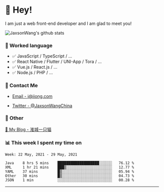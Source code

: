 # 👋 Hey!

I am just a web front-end developer and I am glad to meet you!

![JaxsonWang's github stats](https://github-readme-stats.vercel.app/api?username=JaxsonWang&&show_icons=true&&title_color=1abc9c&&icon_color=1abc9c)


### 📝 Worked language

- ✅ JavaScript / TypeScript / ...
- ✅ React Native / Flutter / UNI-App / Tora / ...
- ✅ Vue.js / React.js / ...
- ✅ Node.js / PHP / ...

### 📮 Contact Me

- [Email - i@iiong.com](mailto:i@iiong.com)

- [Twitter - @JaxsonWangChina](https://twitter.com/JaxsonWangChina)

### 🤪 Other

[📌 My Blog - 淮城一只猫](https://iiong.com)

### 📊 This week I spent my time on

<!--START_SECTION:waka-->
```text
Week: 22 May, 2021 - 29 May, 2021

Java    8 hrs 5 mins    ███████████████████░░░░░░   76.12 % 
XML     1 hr 21 mins    ███▒░░░░░░░░░░░░░░░░░░░░░   12.77 % 
YAML    37 mins         █▒░░░░░░░░░░░░░░░░░░░░░░░   05.94 % 
Other   30 mins         █▒░░░░░░░░░░░░░░░░░░░░░░░   04.73 % 
JSON    1 min           ░░░░░░░░░░░░░░░░░░░░░░░░░   00.28 % 
```
<!--END_SECTION:waka-->

---
